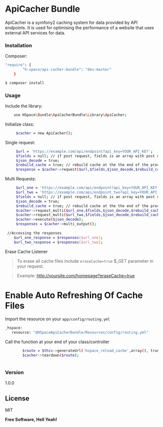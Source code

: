 # ApiCacher Bundle
ApiCacher is a symfony2 caching system for data provided by API endpoints.
It is used for optimising the performance of a website that uses external API services for data.

### Installation
Composer:

```sh
"require": {
        "h-space/api-cacher-bundle": "dev-master"
    }
```

```sh
$ composer install
```
### Usage
Include the library:

```sh
    use HSpace\Bundle\ApiCacherBundle\Library\ApiCacher;
```
Initialize class:
```sh
     $cacher = new ApiCacher();
```
Single request:
```sh
     $url = 'https://example.com/api/endpoint?api_key=YOUR_API_KEY'; 
     $fields = null; // if post request, fields is an array with post data else null
     $json_decode = true;
     $rebuild_cache = true; // rebuild cache at the the end of the proccess, more details below
     $response = $cacher->request($url,$fields,$json_decode,$rebuild_cache);

```

Multi Requests:
```sh
     $url_one = 'https://example.com/api/endpoint?api_key=YOUR_API_KEY'; 
     $url_two = 'https://example.com/api/endpoint_two?api_key=YOUR_API_KEY'; 
     $fields = null; // if post request, fields is an array with post data else null
     $json_decode = true;
     $rebuild_cache = true; // rebuild cache at the the end of the proccess, more details below
     $cacher->request_multi($url_one,$fields,$json_decode,$rebuild_cache);
     $cacher->request_multi($url_two,$fields,$json_decode,$rebuild_cache);
     $cacher->execute($json_decode);
     $responses = $cacher->multi_output();
 
 //Accessing the responses
    $url_one_response = $responses[$url_one];
    $url_two_response = $responses[$url_two];
```

Erase Cache Listener
> To erase all cache files include ``` eraseCache=true ``` $_GET parameter in your request.

>Example: http://yoursite.com/homepage?eraseCache=true


# Enable Auto Refreshing Of Cache Files
Import the resource on your ```app/config/routing.yml```
```sh
_hspace:
   resource: "@HSpaceApiCacherBundle/Resources/config/routing.yml"
   ```
Call the function at your end of your class/controller
```sh
        $route = $this->generateUrl('hspace_reload_cache',array(), true); // for controller usage, you have to generate the  url if you are outside of controller
        $cacher->teardown($route);
        
   ```

### Version
1.0.0

License
----

MIT


**Free Software, Hell Yeah!**

